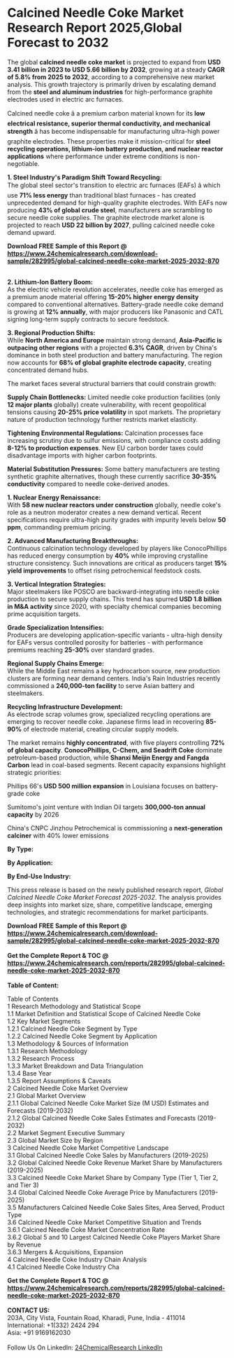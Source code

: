 <h1>Calcined Needle Coke Market Research Report 2025,Global Forecast to 2032</h1><p>The global <strong>calcined needle coke market</strong> is projected to expand from <strong>USD 3.41 billion in 2023 to USD 5.66 billion by 2032</strong>, growing at a steady <strong>CAGR of 5.8% from 2025 to 2032</strong>, according to a comprehensive new market analysis. This growth trajectory is primarily driven by escalating demand from the <strong>steel and aluminum industries</strong> for high-performance graphite electrodes used in electric arc furnaces.</p><p>Calcined needle coke â a premium carbon material known for its <strong>low electrical resistance, superior thermal conductivity, and mechanical strength</strong> â has become indispensable for manufacturing ultra-high power graphite electrodes. These properties make it mission-critical for <strong>steel recycling operations, lithium-ion battery production, and nuclear reactor applications</strong> where performance under extreme conditions is non-negotiable.</p><p><strong>1. Steel Industry's Paradigm Shift Toward Recycling:</strong><br>
The global steel sector's transition to electric arc furnaces (EAFs) â which use <strong>71% less energy</strong> than traditional blast furnaces - has created unprecedented demand for high-quality graphite electrodes. With EAFs now producing <strong>43% of global crude steel</strong>, manufacturers are scrambling to secure needle coke supplies. The graphite electrode market alone is projected to reach <strong>USD 22 billion by 2027</strong>, pulling calcined needle coke demand upward.</p><div><b>Download FREE Sample of this Report @ 
            <a href="https://www.24chemicalresearch.com/download-sample/282995/global-calcined-needle-coke-market-2025-2032-870">
            https://www.24chemicalresearch.com/download-sample/282995/global-calcined-needle-coke-market-2025-2032-870</a></b></div><br><p><strong>2. Lithium-Ion Battery Boom:</strong><br>
As the electric vehicle revolution accelerates, needle coke has emerged as a premium anode material offering <strong>15-20% higher energy density</strong> compared to conventional alternatives. Battery-grade needle coke demand is growing at <strong>12% annually</strong>, with major producers like Panasonic and CATL signing long-term supply contracts to secure feedstock.</p><p><strong>3. Regional Production Shifts:</strong><br>
While <strong>North America and Europe</strong> maintain strong demand, <strong>Asia-Pacific is outpacing other regions</strong> with a projected <strong>6.3% CAGR</strong>, driven by China's dominance in both steel production and battery manufacturing. The region now accounts for <strong>68% of global graphite electrode capacity</strong>, creating concentrated demand hubs.</p><p>The market faces several structural barriers that could constrain growth:</p><p><strong>Supply Chain Bottlenecks:</strong> Limited needle coke production facilities (only <strong>12 major plants</strong> globally) create vulnerability, with recent geopolitical tensions causing <strong>20-25% price volatility</strong> in spot markets. The proprietary nature of production technology further restricts market elasticity.</p><p><strong>Tightening Environmental Regulations:</strong> Calcination processes face increasing scrutiny due to sulfur emissions, with compliance costs adding <strong>8-12% to production expenses</strong>. New EU carbon border taxes could disadvantage imports with higher carbon footprints.</p><p><strong>Material Substitution Pressures:</strong> Some battery manufacturers are testing synthetic graphite alternatives, though these currently sacrifice <strong>30-35% conductivity</strong> compared to needle coke-derived anodes.</p><p><strong>1. Nuclear Energy Renaissance:</strong><br>
With <strong>58 new nuclear reactors under construction</strong> globally, needle coke's role as a neutron moderator creates a new demand vertical. Recent specifications require ultra-high purity grades with impurity levels below <strong>50 ppm</strong>, commanding premium pricing.</p><p><strong>2. Advanced Manufacturing Breakthroughs:</strong><br>
Continuous calcination technology developed by players like ConocoPhillips has reduced energy consumption by <strong>40%</strong> while improving crystalline structure consistency. Such innovations are critical as producers target <strong>15% yield improvements</strong> to offset rising petrochemical feedstock costs.</p><p><strong>3. Vertical Integration Strategies:</strong><br>
Major steelmakers like POSCO are backward-integrating into needle coke production to secure supply chains. This trend has spurred <strong>USD 1.8 billion in M&amp;A activity</strong> since 2020, with specialty chemical companies becoming prime acquisition targets.</p><p><strong>Grade Specialization Intensifies:</strong><br>
  Producers are developing application-specific variants - ultra-high density for EAFs versus controlled porosity for batteries - with performance premiums reaching <strong>25-30%</strong> over standard grades.</p><p><strong>Regional Supply Chains Emerge:</strong><br>
  While the Middle East remains a key hydrocarbon source, new production clusters are forming near demand centers. India's Rain Industries recently commissioned a <strong>240,000-ton facility</strong> to serve Asian battery and steelmakers.</p><p><strong>Recycling Infrastructure Development:</strong><br>
  As electrode scrap volumes grow, specialized recycling operations are emerging to recover needle coke. Japanese firms lead in recovering <strong>85-90%</strong> of electrode material, creating circular supply models.</p><p>The market remains <strong>highly concentrated</strong>, with five players controlling <strong>72% of global capacity</strong>. <strong>ConocoPhillips, C-Chem, and Seadrift Coke</strong> dominate petroleum-based production, while <strong>Shanxi Meijin Energy and Fangda Carbon</strong> lead in coal-based segments. Recent capacity expansions highlight strategic priorities:</p><p>Phillips 66's <strong>USD 500 million expansion</strong> in Louisiana focuses on battery-grade coke</p><p>Sumitomo's joint venture with Indian Oil targets <strong>300,000-ton annual capacity</strong> by 2026</p><p>China's CNPC Jinzhou Petrochemical is commissioning a <strong>next-generation calciner</strong> with 40% lower emissions</p><p><strong>By Type:</strong></p><p><strong>By Application:</strong></p><p><strong>By End-Use Industry:</strong></p><p>This press release is based on the newly published research report, <em>Global Calcined Needle Coke Market Forecast 2025-2032</em>. The analysis provides deep insights into market size, share, competitive landscape, emerging technologies, and strategic recommendations for market participants.</p><div><b>Download FREE Sample of this Report @ 
            <a href="https://www.24chemicalresearch.com/download-sample/282995/global-calcined-needle-coke-market-2025-2032-870">
            https://www.24chemicalresearch.com/download-sample/282995/global-calcined-needle-coke-market-2025-2032-870</a></b></div><br><div><b>Get the Complete Report & TOC @ 
            <a href="https://www.24chemicalresearch.com/reports/282995/global-calcined-needle-coke-market-2025-2032-870">
            https://www.24chemicalresearch.com/reports/282995/global-calcined-needle-coke-market-2025-2032-870</a></b></div><br>
            <b>Table of Content:</b><p>Table of Contents<br />
1 Research Methodology and Statistical Scope<br />
1.1 Market Definition and Statistical Scope of Calcined Needle Coke<br />
1.2 Key Market Segments<br />
1.2.1 Calcined Needle Coke Segment by Type<br />
1.2.2 Calcined Needle Coke Segment by Application<br />
1.3 Methodology & Sources of Information<br />
1.3.1 Research Methodology<br />
1.3.2 Research Process<br />
1.3.3 Market Breakdown and Data Triangulation<br />
1.3.4 Base Year<br />
1.3.5 Report Assumptions & Caveats<br />
2 Calcined Needle Coke Market Overview<br />
2.1 Global Market Overview<br />
2.1.1 Global Calcined Needle Coke Market Size (M USD) Estimates and Forecasts (2019-2032)<br />
2.1.2 Global Calcined Needle Coke Sales Estimates and Forecasts (2019-2032)<br />
2.2 Market Segment Executive Summary<br />
2.3 Global Market Size by Region<br />
3 Calcined Needle Coke Market Competitive Landscape<br />
3.1 Global Calcined Needle Coke Sales by Manufacturers (2019-2025)<br />
3.2 Global Calcined Needle Coke Revenue Market Share by Manufacturers (2019-2025)<br />
3.3 Calcined Needle Coke Market Share by Company Type (Tier 1, Tier 2, and Tier 3)<br />
3.4 Global Calcined Needle Coke Average Price by Manufacturers (2019-2025)<br />
3.5 Manufacturers Calcined Needle Coke Sales Sites, Area Served, Product Type<br />
3.6 Calcined Needle Coke Market Competitive Situation and Trends<br />
3.6.1 Calcined Needle Coke Market Concentration Rate<br />
3.6.2 Global 5 and 10 Largest Calcined Needle Coke Players Market Share by Revenue<br />
3.6.3 Mergers & Acquisitions, Expansion<br />
4 Calcined Needle Coke Industry Chain Analysis<br />
4.1 Calcined Needle Coke Industry Cha</p><div><b>Get the Complete Report & TOC @ 
            <a href="https://www.24chemicalresearch.com/reports/282995/global-calcined-needle-coke-market-2025-2032-870">
            https://www.24chemicalresearch.com/reports/282995/global-calcined-needle-coke-market-2025-2032-870</a></b></div><br><b>CONTACT US:</b><br>
            203A, City Vista, Fountain Road, Kharadi, Pune, India - 411014<br>
            International: +1(332) 2424 294<br>
            Asia: +91 9169162030 <br><br>
            Follow Us On LinkedIn: <a href="https://www.linkedin.com/company/24chemicalresearch/">24ChemicalResearch LinkedIn</a>